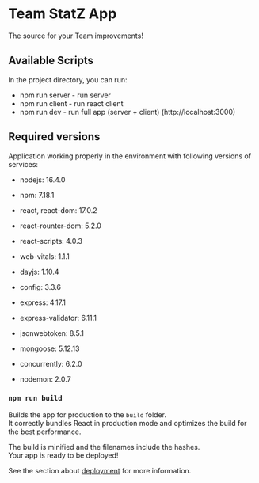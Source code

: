 # Team StatZ App

The source for your Team improvements!

## Available Scripts

In the project directory, you can run:

- npm run server - run server
- npm run client - run react client
- npm run dev - run full app (server + client) (http://localhost:3000)

## Required versions

Application working properly in the environment with following versions of services:

- nodejs: 16.4.0
- npm: 7.18.1
- react, react-dom: 17.0.2
- react-rounter-dom: 5.2.0
- react-scripts: 4.0.3
- web-vitals: 1.1.1

- dayjs: 1.10.4
- config: 3.3.6
- express: 4.17.1
- express-validator: 6.11.1
- jsonwebtoken: 8.5.1
- mongoose: 5.12.13
- concurrently: 6.2.0
- nodemon: 2.0.7

### `npm run build`

Builds the app for production to the `build` folder.\
It correctly bundles React in production mode and optimizes the build for the best performance.

The build is minified and the filenames include the hashes.\
Your app is ready to be deployed!

See the section about [deployment](https://facebook.github.io/create-react-app/docs/deployment) for more information.

